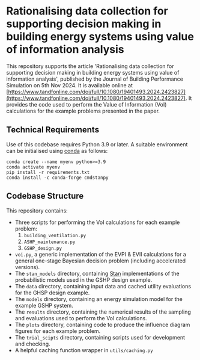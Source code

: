 # Rationalising data collection for supporting decision making in building energy systems using value of information analysis

This repository supports the article 'Rationalising data collection for supporting decision making in building energy systems using value of information analysis', published by the Journal of Building Performance Simulation on 5th Nov 2024. It is available online at [https://www.tandfonline.com/doi/full/10.1080/19401493.2024.2423827](https://www.tandfonline.com/doi/full/10.1080/19401493.2024.2423827).
It provides the code used to perform the Value of Information (VoI) calculations for the example problems presented in the paper.

## Technical Requirements

Use of this codebase requires Python 3.9 or later.
A suitable environment can be initialised using [conda](https://docs.conda.io/projects/conda/en/latest/user-guide/tasks/manage-environments.html#) as follows:

```
conda create --name myenv python>=3.9
conda activate myenv
pip install -r requirements.txt
conda install -c conda-forge cmdstanpy
```

## Codebase Structure

This repository contains:

- Three scripts for performing the VoI calculations for each example problem:
    1. `building_ventilation.py`
    2. `ASHP_maintenance.py`
    3. `GSHP_design.py`
- `voi.py`, a generic implementation of the EVPI & EVII calculations for a general one-stage Bayesian decision problem (including accelerated versions).
- The `stan_models` directory, containing [Stan](https://github.com/stan-dev/stan) implementations of the probabilistic models used in the GSHP design example.
- The `data` directory, containing input data and cached utility evaluations for the GHSP design example.
- The `models` directory, containing an energy simulation model for the example GSHP system.
- The `results` directory, containing the numerical results of the sampling and evaluations used to perform the VoI calculations.
- The `plots` directory, containing code to produce the influence diagram figures for each example problem.
- The `trial_scipts` directory, containing scripts used for development and checking.
- A helpful caching function wrapper in `utils/caching.py`
